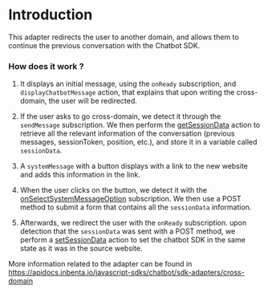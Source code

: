 # Introduction

This adapter redirects the user to another domain, and allows them to continue the previous conversation with the Chatbot SDK.


### How does it work ?    
1. It displays an initial message, using the `onReady` subscription, and `displayChatbotMessage` action, that explains that upon writing the cross-domain, the user will be redirected.   

2. If the user asks to go cross-domain, we detect it through the `sendMessage` subscription. We then perform the <a href="https://apidocs.inbenta.io/javascript-sdks/chatbot/sdk-customization/actions#getsessiondata">getSessionData</a> action to retrieve all the relevant information of the conversation (previous messages, sessionToken, position, etc.), and store it in a variable called `sessionData`.

3. A `systemMessage` with a button displays with a link to the new website and adds this information in the link.

4. When the user clicks on the button, we detect it with the <a href="https://apidocs.inbenta.io/javascript-sdks/chatbot/sdk-customization/subscriptions#onselectsystemmessageoption">onSelectSystemMessageOption</a> subscription. We then use a POST method to submit a form that contains all the `sessionData` information.

5. Afterwards, we redirect the user with the `onReady` subscription. upon detection that the `sessionData` was sent with a POST method, we perform a <a href="https://apidocs.inbenta.io/javascript-sdks/chatbot/sdk-customization/actions#getsessiondata">setSessionData</a> action to set the chatbot SDK in the same state as it was in the source website.

More information related to the adapter can be found in https://apidocs.inbenta.io/javascript-sdks/chatbot/sdk-adapters/cross-domain